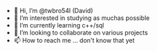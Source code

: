 - 👋 Hi, I’m @twbro54l (David)
- 👀 I’m interested in studying as muchas possible
- 🌱 I’m currently learning c++/sql
- 💞️ I’m looking to collaborate on various projects
- 📫 How to reach me ... don't know that yet

<!---
twbro54l/twbro54l is a ✨ special ✨ repository because its `README.md` (this file) appears on your GitHub profile.
You can click the Preview link to take a look at your changes.
--->
